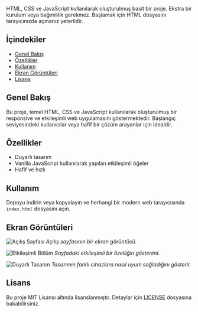 HTML, CSS ve JavaScript kullanılarak oluşturulmuş basit bir proje. Ekstra bir kurulum veya bağımlılık gerekmez. Başlamak için HTML dosyasını tarayıcınızda açmanız yeterlidir.

## İçindekiler

- [Genel Bakış](#genel-bakış)
- [Özellikler](#özellikler)
- [Kullanım](#kullanım)
- [Ekran Görüntüleri](#ekran-görüntüleri)
- [Lisans](#lisans)

## Genel Bakış

Bu proje, temel HTML, CSS ve JavaScript kullanılarak oluşturulmuş bir responsive ve etkileşimli web uygulamasını göstermektedir. Başlangıç seviyesindeki kullanıcılar veya hafif bir çözüm arayanlar için idealdir.

## Özellikler

- Duyarlı tasarım
- Vanilla JavaScript kullanılarak yapılan etkileşimli öğeler
- Hafif ve hızlı

## Kullanım

Depoyu indirin veya kopyalayın ve herhangi bir modern web tarayıcısında `index.html` dosyasını açın.

## Ekran Görüntüleri

![Açılış Sayfası](https://via.placeholder.com/800x400.png?text=A%C3%A7%C4%B1l%C4%B1%C5%9F+Sayfas%C4%B1)
*Açılış sayfasının bir ekran görüntüsü.*

![Etkileşimli Bölüm](https://via.placeholder.com/800x400.png?text=Etkile%C5%9Fimli+B%C3%B6l%C3%BCm)
*Sayfadaki etkileşimli bir özelliğin gösterimi.*

![Duyarlı Tasarım](https://via.placeholder.com/800x400.png?text=Duyarl%C4%B1+Tasar%C4%B1m)
*Tasarımın farklı cihazlara nasıl uyum sağladığını gösterir.*

## Lisans

Bu proje MIT Lisansı altında lisanslanmıştır. Detaylar için [LICENSE](LICENSE) dosyasına bakabilirsiniz.
